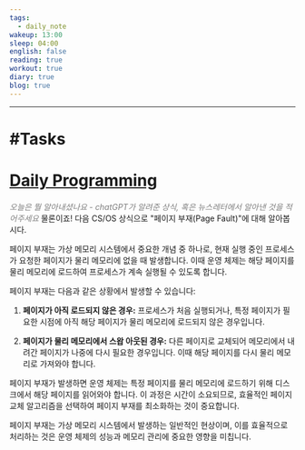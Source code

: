 ```yaml
---
tags:
  - daily_note
wakeup: 13:00
sleep: 04:00
english: false
reading: true
workout: true
diary: true
blog: true
---
```

---

# #Tasks


# [Daily Programming](https://chat.openai.com/c/b5ec57ca-f2fd-4969-8412-031c4339a2f7)
<font color="#7f7f7f">*오늘은 뭘 알아내셨나요 - chatGPT가 알려준 상식, 혹은 뉴스레터에서 알아낸 것을 적어주세요*</font>
물론이죠! 다음 CS/OS 상식으로 "페이지 부재(Page Fault)"에 대해 알아봅시다.

페이지 부재는 가상 메모리 시스템에서 중요한 개념 중 하나로, 현재 실행 중인 프로세스가 요청한 페이지가 물리 메모리에 없을 때 발생합니다. 이때 운영 체제는 해당 페이지를 물리 메모리에 로드하여 프로세스가 계속 실행될 수 있도록 합니다.

페이지 부재는 다음과 같은 상황에서 발생할 수 있습니다:

1. **페이지가 아직 로드되지 않은 경우:** 프로세스가 처음 실행되거나, 특정 페이지가 필요한 시점에 아직 해당 페이지가 물리 메모리에 로드되지 않은 경우입니다.

2. **페이지가 물리 메모리에서 스왑 아웃된 경우:** 다른 페이지로 교체되어 메모리에서 내려간 페이지가 나중에 다시 필요한 경우입니다. 이때 해당 페이지를 다시 물리 메모리로 가져와야 합니다.

페이지 부재가 발생하면 운영 체제는 특정 페이지를 물리 메모리에 로드하기 위해 디스크에서 해당 페이지를 읽어와야 합니다. 이 과정은 시간이 소요되므로, 효율적인 페이지 교체 알고리즘을 선택하여 페이지 부재를 최소화하는 것이 중요합니다.

페이지 부재는 가상 메모리 시스템에서 발생하는 일반적인 현상이며, 이를 효율적으로 처리하는 것은 운영 체제의 성능과 메모리 관리에 중요한 영향을 미칩니다.